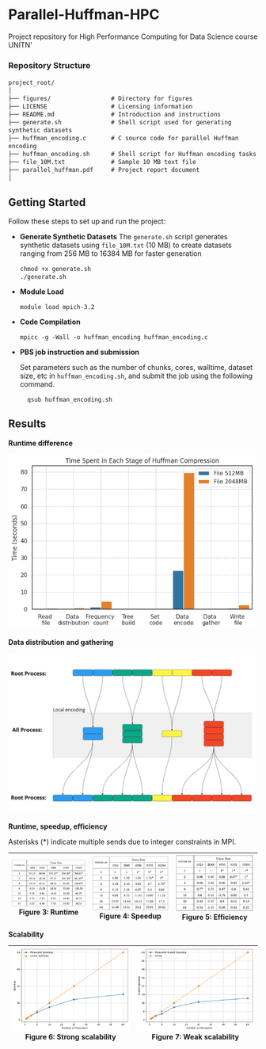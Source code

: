 # Parallel-Huffman-HPC
Project repository for High Performance Computing for Data Science course UNITN'

### Repository Structure

```plaintext
project_root/
│
├── figures/                 # Directory for figures
├── LICENSE                  # Licensing information
├── README.md                # Introduction and instructions
├── generate.sh              # Shell script used for generating synthetic datasets 
├── huffman_encoding.c       # C source code for parallel Huffman encoding
├── huffman_encoding.sh      # Shell script for Huffman encoding tasks
├── file_10M.txt             # Sample 10 MB text file
├── parallel_huffman.pdf     # Project report document
│
```
## Getting Started
Follow these steps to set up and run the project:

- **Generate Synthetic Datasets**
  The `generate.sh` script generates synthetic datasets using `file_10M.txt` (10 MB) to create datasets ranging from 256 MB to 16384 MB for faster generation
  ```
  chmod +x generate.sh
  ./generate.sh
  ```
- **Module Load**
  ```
  module load mpich-3.2
  ```
- **Code Compilation**
  ```
  mpicc -g -Wall -o huffman_encoding huffman_encoding.c
  ```
- **PBS job instruction and submission**

  Set parameters such as the number of chunks, cores, walltime, dataset size, etc in `huffman_encoding.sh`, and submit the job using the following command. 
  ```
    qsub huffman_encoding.sh
  ```

## Results

**Runtime difference**

<img src="figures/time_spent.png" alt="Alt Text" width="500" />

**Data distribution and gathering**

<img src="figures/data_distribution.jpg" alt="Alt Text" width="500" />

**Runtime, speedup, efficiency**

Asterisks (*) indicate multiple sends due to integer constraints in MPI.

| ![Runtime](figures/runtime.png) <br> **Figure 3:** Runtime | ![Speedup](figures/speedup.png) <br> **Figure 4:** Speedup | ![Speedup](figures/efficiency.png) <br> **Figure 5:** Efficiency |
|:--:|:--:|:--:|


**Scalability**

| ![Strong scalability](figures/strong_scale.png) <br> **Figure 6:** Strong scalability | ![Weak scalability](figures/weak_scale.png) <br> **Figure 7:** Weak scalability |
|:--:|:--:|






